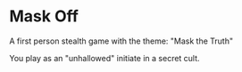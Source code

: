 # Mask Off

A first person stealth game with the theme: "Mask the Truth"

You play as an "unhallowed" initiate in a secret cult.
